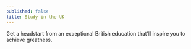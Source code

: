 ```yaml
---
published: false
title: Study in the UK
---
```

Get a headstart from an exceptional British education that’ll inspire you to achieve greatness.